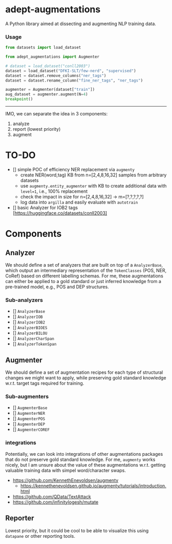# adept-augmentations

A Python library aimed at dissecting and augmenting NLP training data.

### Usage

```python
from datasets import load_dataset

from adept_augmentations import Augmenter

# dataset = load_dataset("conll2003")
dataset = load_dataset("DFKI-SLT/few-nerd", "supervised")
dataset = dataset.remove_columns("ner_tags")
dataset = dataset.rename_column("fine_ner_tags", "ner_tags")

augmenter = Augmenter(dataset["train"])
aug_dataset = augmenter.augment(N=4)
breakpoint()
```

---

IMO, we can separate the idea in 3 components:

1. analyze
2. report (lowest priority)
3. augment

# TO-DO

- [] simple POC of efficiency NER replacement via `augmenty`
  - create NER(word,tag) KB from n=[2,4,8,16,32] samples from arbitrary datasets
  - use `augmenty.entity_augmenter` with KB to create additional data with `level=1`, i.e., 100% replacement
  - check the impact in size for n=[2,4,8,16,32] -> m=[?,?,?,?,?]
  - log data into `argilla` and easily evaluate with `autotrain`
- [] basic Analyzer for IOB2 tags [https://huggingface.co/datasets/conll2003]

# Components

## Analyzer

We should define a set of analyzers that are built on top of a `AnalyzerBase`, which output an intermediary representation of the `TokenClasses` (POS, NER, CoRef) based on different labelling schemas. For me, these augmentations can either be applied to a gold standard or just inferred knowledge from a pre-trained model, e.g., POS and DEP structures.

### Sub-analyzers

- [] `AnalyzerBase`
- [] `AnalyzerIOB`
- [] `AnalyzerIOB2`
- [] `AnalyzerBIOES`
- [] `AnalyzerBILOU`
- [] `AnalyzerCharSpan`
- [] `AnalyzerTokenSpan`

## Augmenter

We should define a set of augmentation recipes for each type of structural changes we might want to apply, while preserving gold standard knowledge w.r.t. target tags required for training.

### Sub-augmenters

- [] `AugmenterBase`
- [] `AugmenterNER`
- [] `AugmenterPOS`
- [] `AugmenterDEP`
- [] `AugmenterCOREF`

### integrations

Potentially, we can look into integrations of other augmentations packages that do not preserve gold standard knowledge. For me, `augmenty` works nicely, but I am unsure about the value of these augmentations w.r.t. getting valuable training data with simpel word/character swaps.

- <https://github.com/KennethEnevoldsen/augmenty>
  - <https://kennethenevoldsen.github.io/augmenty/tutorials/introduction.html>
- <https://github.com/QData/TextAttack>
- <https://github.com/infinitylogesh/mutate>

## Reporter

Lowest priority, but it could be cool to be able to visualize this using `datapane` or other reporting tools.
